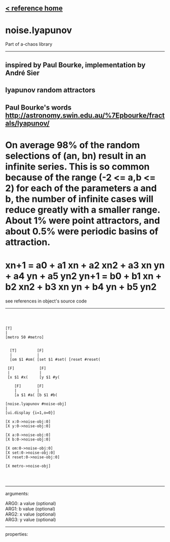 [< reference home](index.html)
---

# noise.lyapunov


Part of a-chaos library

---

inspired by Paul Bourke, implementation by André Sier  
---
lyapunov random attractors
---
Paul Bourke&#39;s words http://astronomy.swin.edu.au/%7Epbourke/fractals/lyapunov/
---
On average 98% of the random selections of (an, bn) result in an infinite series.
This is so common because of the range (-2 &lt;= a,b &lt;= 2) for each of the parameters 
            a and b, the number of infinite cases will reduce greatly with a smaller range.
About 1% were point attractors, and about 0.5% were periodic basins of attraction.
===
xn+1 = a0 + a1 xn + a2 xn2 + a3 xn yn + a4 yn + a5 yn2
yn+1 = b0 + b1 xn + b2 xn2 + b3 xn yn + b4 yn + b5 yn2
===
see references in object&#39;s source code
<br>


---


```



[T]
|
[metro 50 #metro]


  [T]         [F]
  |           |
  [om $1 #om( [set $1 #set( [reset #reset(

 [F]           [F]
 |             |
 [x $1 #x(     [y $1 #y(  

    [F]       [F]       
    |         |         
    [a $1 #a( [b $1 #b(  

[noise.lyapunov #noise-obj]
|
[ui.display {i=1,o=0}]

[X x:0->noise-obj:0]  
[X y:0->noise-obj:0] 

[X a:0->noise-obj:0]
[X b:0->noise-obj:0]

[X om:0->noise-obj:0]
[X set:0->noise-obj:0]
[X reset:0->noise-obj:0]

[X metro->noise-obj]


            
```

---
arguments:

ARG0: a value (optional)<br>
ARG1: b value (optional)<br>
ARG2: x value (optional)<br>
ARG3: y value (optional)<br>

---
properties:


